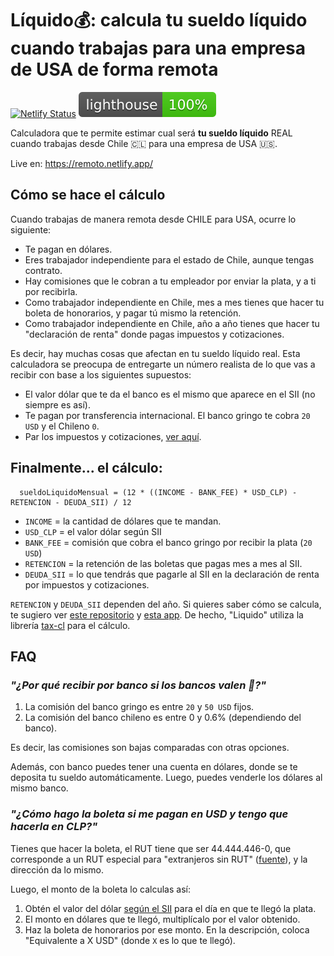 # Líquido💰: calcula tu sueldo líquido cuando trabajas para una empresa de USA de forma remota

[![Netlify Status](https://api.netlify.com/api/v1/badges/7abbb2de-b167-45ae-8d03-1db8591278ce/deploy-status)](https://app.netlify.com/sites/remoto/deploys)
[![Lighthouse](lighthouse.svg)](https://github.com/muZk/liquido)

Calculadora que te permite estimar cual será **tu sueldo líquido** REAL cuando trabajas desde Chile 🇨🇱 para una empresa de USA 🇺🇸.

Live en: https://remoto.netlify.app/

## Cómo se hace el cálculo

Cuando trabajas de manera remota desde CHILE para USA, ocurre lo siguiente:

- Te pagan en dólares.
- Eres trabajador independiente para el estado de Chile, aunque tengas contrato.
- Hay comisiones que le cobran a tu empleador por enviar la plata, y a ti por recibirla.
- Como trabajador independiente en Chile, mes a mes tienes que hacer tu boleta de honorarios, y pagar tú mismo la retención.
- Como trabajador independiente en Chile, año a año tienes que hacer tu "declaración de renta" donde pagas impuestos y cotizaciones.

Es decir, hay muchas cosas que afectan en tu sueldo líquido real. Esta calculadora se preocupa de entregarte un número realista de lo que vas a recibir con base a los siguientes supuestos:

- El valor dólar que te da el banco es el mismo que aparece en el SII (no siempre es así).
- Te pagan por transferencia internacional. El banco gringo te cobra `20 USD` y el Chileno `0`.
- Par los impuestos y cotizaciones, [ver aquí](https://github.com/muZk/impuestos#supuestos-para-el-c%C3%A1lculo).

## Finalmente... el cálculo:

```
  sueldoLiquidoMensual = (12 * ((INCOME - BANK_FEE) * USD_CLP) - RETENCION - DEUDA_SII) / 12
```

- `INCOME` = la cantidad de dólares que te mandan.
- `USD_CLP` = el valor dólar según SII
- `BANK_FEE` = comisión que cobra el banco gringo por recibir la plata (`20 USD`)
- `RETENCION` = la retención de las boletas que pagas mes a mes al SII.
- `DEUDA_SII` = lo que tendrás que pagarle al SII en la declaración de renta por impuestos y cotizaciones.

`RETENCION` y `DEUDA_SII` dependen del año. Si quieres saber cómo se calcula, te sugiero ver [este repositorio](https://github.com/muZk/impuestos) y [esta app](https://impuestos.netlify.app/). De hecho, "Liquido" utiliza la librería [tax-cl](https://github.com/muZk/tax-cl) para el cálculo.

## FAQ

### **_"¿Por qué recibir por banco si los bancos valen 💩?"_**

1. La comisión del banco gringo es entre `20` y `50 USD` fijos.
2. La comisión del banco chileno es entre 0 y 0.6% (dependiendo del banco).

Es decir, las comisiones son bajas comparadas con otras opciones.

Además, con banco puedes tener una cuenta en dólares, donde se te deposita tu sueldo automáticamente. Luego, puedes venderle los dólares al mismo banco.

### **_"¿Cómo hago la boleta si me pagan en USD y tengo que hacerla en CLP?"_**

Tienes que hacer la boleta, el RUT tiene que ser 44.444.446-0, que corresponde a un RUT especial para "extranjeros sin RUT" ([fuente](https://www.sii.cl/preguntas_frecuentes/boleta_honorario_electr/001_120_3748.htm)), y la dirección da lo mismo.

Luego, el monto de la boleta lo calculas así:

1. Obtén el valor del dólar [según el SII](https://www.sii.cl/valores_y_fechas/dolar/dolar2021.htm) para el día en que te llegó la plata.
2. El monto en dólares que te llegó, multiplícalo por el valor obtenido.
3. Haz la boleta de honorarios por ese monto. En la descripción, coloca "Equivalente a X USD" (donde `X` es lo que te llegó).
